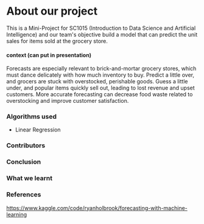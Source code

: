 # About our project
This is a Mini-Project for SC1015 (Introduction to Data Science and Artificial Intelligence) and our team's objective build a model that can predict the unit sales for items sold at the grocery store.

#### context (can put in presentation)
Forecasts are especially relevant to brick-and-mortar grocery stores, which must dance delicately with how much inventory to buy. Predict a little over, and grocers are stuck with overstocked, perishable goods. Guess a little under, and popular items quickly sell out, leading to lost revenue and upset customers. More accurate forecasting can decrease food waste related to overstocking and improve customer satisfaction.

### Algorithms used
- Linear Regression


### Contributors



### Conclusion


### What we learnt 



### References
https://www.kaggle.com/code/ryanholbrook/forecasting-with-machine-learning
